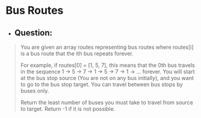 # Bus Routes
- ## Question:
>You are given an array routes representing bus routes where routes[i] is a bus route that the ith bus repeats forever.
>
>For example, if routes[0] = [1, 5, 7], this means that the 0th bus travels in the sequence 1 -> 5 -> 7 -> 1 -> 5 -> 7 -> 1 -> ... forever.
>You will start at the bus stop source (You are not on any bus initially), and you want to go to the bus stop target. You can travel between bus stops by buses only.
>
>Return the least number of buses you must take to travel from source to target. Return -1 if it is not possible.

